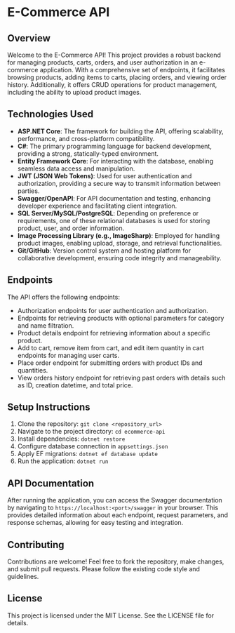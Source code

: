 # E-Commerce API

## Overview
Welcome to the E-Commerce API! This project provides a robust backend for managing products, carts, orders, and user authorization in an e-commerce application. With a comprehensive set of endpoints, it facilitates browsing products, adding items to carts, placing orders, and viewing order history. Additionally, it offers CRUD operations for product management, including the ability to upload product images.

## Technologies Used
- **ASP.NET Core**: The framework for building the API, offering scalability, performance, and cross-platform compatibility.
- **C#**: The primary programming language for backend development, providing a strong, statically-typed environment.
- **Entity Framework Core**: For interacting with the database, enabling seamless data access and manipulation.
- **JWT (JSON Web Tokens)**: Used for user authentication and authorization, providing a secure way to transmit information between parties.
- **Swagger/OpenAPI**: For API documentation and testing, enhancing developer experience and facilitating client integration.
- **SQL Server/MySQL/PostgreSQL**: Depending on preference or requirements, one of these relational databases is used for storing product, user, and order information.
- **Image Processing Library (e.g., ImageSharp)**: Employed for handling product images, enabling upload, storage, and retrieval functionalities.
- **Git/GitHub**: Version control system and hosting platform for collaborative development, ensuring code integrity and manageability.

## Endpoints
The API offers the following endpoints:
- Authorization endpoints for user authentication and authorization.
- Endpoints for retrieving products with optional parameters for category and name filtration.
- Product details endpoint for retrieving information about a specific product.
- Add to cart, remove item from cart, and edit item quantity in cart endpoints for managing user carts.
- Place order endpoint for submitting orders with product IDs and quantities.
- View orders history endpoint for retrieving past orders with details such as ID, creation datetime, and total price.

## Setup Instructions
1. Clone the repository: `git clone <repository_url>`
2. Navigate to the project directory: `cd ecommerce-api`
3. Install dependencies: `dotnet restore`
4. Configure database connection in `appsettings.json`
5. Apply EF migrations: `dotnet ef database update`
6. Run the application: `dotnet run`

## API Documentation
After running the application, you can access the Swagger documentation by navigating to `https://localhost:<port>/swagger` in your browser. This provides detailed information about each endpoint, request parameters, and response schemas, allowing for easy testing and integration.

## Contributing
Contributions are welcome! Feel free to fork the repository, make changes, and submit pull requests. Please follow the existing code style and guidelines.

## License
This project is licensed under the MIT License. See the LICENSE file for details.

